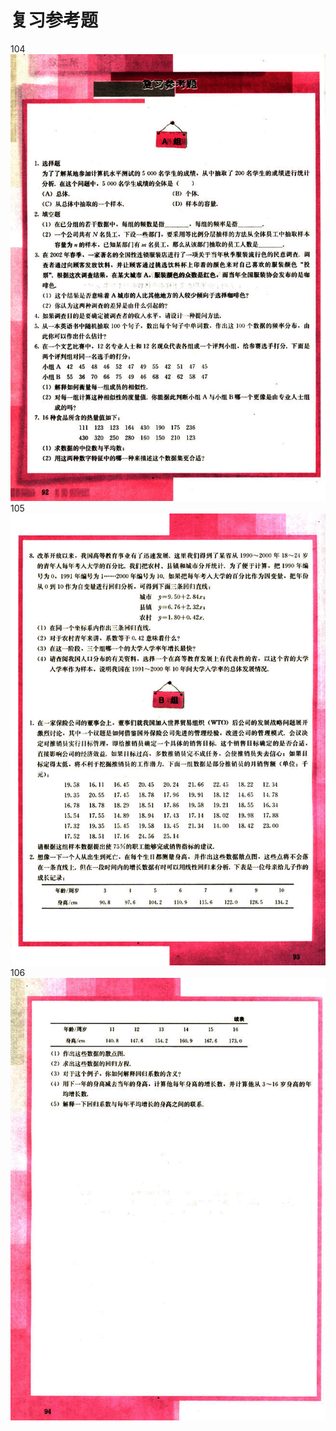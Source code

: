 # 复习参考题

104
![104](../../book/人教版高中数学A版必修3/人教版高中数学A版必修3_104.png)
105
![105](../../book/人教版高中数学A版必修3/人教版高中数学A版必修3_105.png)
106
![106](../../book/人教版高中数学A版必修3/人教版高中数学A版必修3_106.png)
